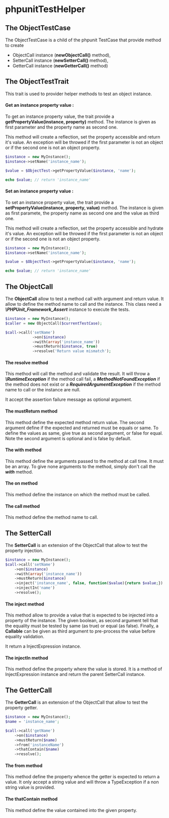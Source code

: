 # phpunitTestHelper

## The ObjectTestCase

The ObjectTestCase is a child of the phpunit TestCase that provide method to create

 * ObjectCall instance (**newObjectCall()** method),
 * SetterCall instance (**newSetterCall()** method),
 * GetterCall instance (**newGetterCall()** method)


## The ObjectTestTrait

This trait is used to provider helper methods to test an object instance.

#### Get an instance property value :

To get an instance property value, the trait provide a **getPropertyValue(instance, property)** method. The instance is given as first parameter and the property name as second one.

This method will create a reflection, set the property accessible and return it's value. An exception will be throwed if the first parameter is not an object or if the second one is not an object property.

```php
$instance = new MyInstance();
$instance->setName('instance_name');

$value = $ObjectTest->getPropertyValue($instance, 'name');

echo $value; // return 'instance_name'
```

#### Set an instance property value :

To set an instance property value, the trait provide a **setPropertyValue(instance, property, value)** method. The instance is given as first paramete, the property name as second one and the value as third one.

This method will create a reflection, set the property accessible and hydrate it's value. An exception will be throwed if the first parameter is not an object or if the second one is not an object property.

```php
$instance = new MyInstance();
$instance->setName('instance_name');

$value = $ObjectTest->getPropertyValue($instance, 'name');

echo $value; // return 'instance_name'
```

## The ObjectCall

The **ObjectCall** allow to test a method call with argument and return value. It allow to define the method name to call and the instance. This class need a ***\PHPUnit_Framework_Assert*** instance to execute the tests.

```php
$instance = new MyInstance();
$caller = new ObjectCall($currentTestCase);

$call->call('setName')
            ->on($instance)
            ->with(array('instance_name'))
            ->mustReturn($instance, true)
            ->resolve('Return value mismatch');
```

#### The resolve method

This method will call the method and validate the result. It will throw a ***\RuntimeException*** if the method call fail, a ***MethodNotFoundException*** if the method does not exist or a ***RequiredArgumentException*** if the method name to call or the instance are null.

It accept the assertion failure message as optional argument.

#### The mustReturn method

This method define the expected method return value. The second argument define if the expected and returned must be equals or same. To define the values as same, give true as second argument, or false for equal. Note the second argument is optional and is false by default.

#### The with method

This method define the arguments passed to the method at call time. It must be an array. To give none arguments to the method, simply don't call the ***with*** method. 

#### The on method

This method define the instance on which the method must be called.

#### The call method

This method define the method name to call.

## The SetterCall

The **SetterCall** is an extension of the ObjectCall that allow to test the property injection.

```php
$instance = new MyInstance();
$call->call('setName')
    ->on($instance)
    ->with(array('instance_name'))
    ->mustReturn($instance)
    ->inject('instance_name', false, function($value){return $value;})
    ->injectIn('name')
    ->resolve();
```

#### The inject method

This method allow to provide a value that is expected to be injected into a property of the instance. The given boolean, as second argument tell that the equality must be tested by same (as true) or equal (as false). Finally, a **Callable** can be given as third argument to pre-process the value before equality validation.

It return a InjectExpression instance.

#### The injectIn method

This method define the property where the value is stored. It is a method of InjectExpression instance and return the parent SetterCall instance.

## The GetterCall

The **GetterCall** is an extension of the ObjectCall that allow to test the property getter.

```php
$instance = new MyInstance();
$name = 'instance_name';

$call->call('getName')
    ->on($instance)
    ->mustReturn($name)
    ->from('instanceName')
    ->thatContain($name)
    ->resolve();
```

#### The from method

This method define the property whence the getter is expected to return a value. It only accept a string value and will throw a TypeException if a non string value is provided.

#### The thatContain method

This method define the value contained into the given property.